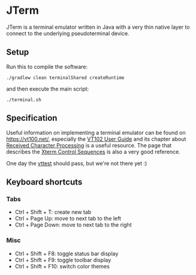 # JTerm

JTerm is a terminal emulator written in Java with a very thin native layer to
connect to the underlying pseudoterminal device.

## Setup

Run this to compile the software:

    ./gradlew clean terminalShared createRuntime

and then execute the main script:

    ./terminal.sh

## Specification

Useful information on implementing a terminal emulator can be found
on <https://vt100.net/>, especially the [VT102 User
Guide](https://vt100.net/docs/vt102-ug/) and its chapter about
[Received Character Processing](https://vt100.net/docs/vt102-ug/chapter5.html)
is a useful resource. The page that describes the
[Xterm Control Sequences](https://www.xfree86.org/current/ctlseqs.html) is
also a very good reference.

One day the [vttest](https://invisible-island.net/vttest/vttest.html) should
pass, but we're not there yet :)

## Keyboard shortcuts

### Tabs
* Ctrl + Shift + T: create new tab
* Ctrl + Page Up: move to next tab to the left
* Ctrl + Page Down: move to next tab to the right

### Misc
* Ctrl + Shift + F8: toggle status bar display
* Ctrl + Shift + F9: toggle toolbar display
* Ctrl + Shift + F10: switch color themes
